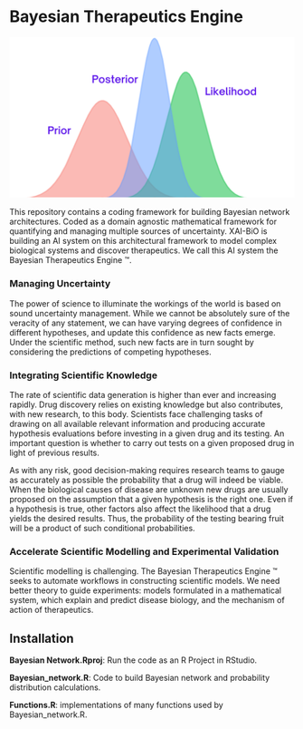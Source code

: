 # Bayesian Therapeutics Engine
![my image](images/BayesianInference.png)

This repository contains a coding framework for building Bayesian network architectures. Coded as a domain agnostic mathematical framework for quantifying and managing multiple sources of uncertainty. XAI-BiO is building an AI system on this architectural framework to model complex biological systems and discover therapeutics. We call this AI system the Bayesian Therapeutics Engine ™.

### Managing Uncertainty 

The power of science to illuminate the workings of the world is based on sound uncertainty management. While we cannot be absolutely sure of the veracity of any statement, we can have varying degrees of confidence in different hypotheses, and update this confidence as new facts emerge. Under the scientific method, such new facts are in turn sought by considering the predictions of competing hypotheses. 

### Integrating Scientific Knowledge

The rate of scientific data generation is higher than ever and increasing rapidly. Drug discovery relies on existing knowledge but also contributes, with new research, to this body. Scientists face challenging tasks of drawing on all available relevant information and producing accurate hypothesis evaluations before investing in a given drug and its testing. An important question is whether to carry out tests on a given proposed drug in light of previous results. 

As with any risk,  good decision-making requires research teams to gauge as accurately as possible the probability that a drug will indeed be viable. When the biological causes of disease are unknown new drugs are usually proposed on the assumption that a given hypothesis is the right one. Even if a hypothesis is true, other factors also affect the likelihood that a drug yields the desired results. Thus, the probability of the testing bearing fruit will be a product of such conditional probabilities.

### Accelerate Scientific Modelling and Experimental Validation

Scientific modelling is challenging. The Bayesian Therapeutics Engine ™ seeks to automate workflows in constructing scientific models. We need better theory to guide experiments: models formulated in a mathematical system, which explain and predict disease biology, and the mechanism of action of therapeutics. 

## Installation 

**Bayesian Network.Rproj**: Run the code as an R Project in RStudio.

**Bayesian_network.R**: Code to build Bayesian network and probability distribution calculations.

**Functions.R**: implementations of many functions used by Bayesian_network.R.
